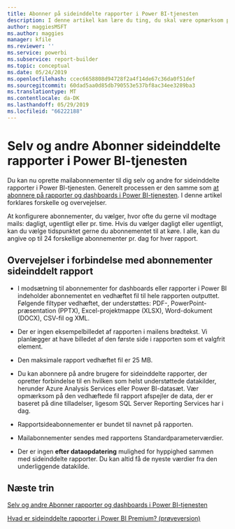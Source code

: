 ```yaml
---
title: Abonner på sideinddelte rapporter i Power BI-tjenesten
description: I denne artikel kan lære du ting, du skal være opmærksom på angående abonnerer på sideinddelte rapporter i Power BI-tjenesten.
author: maggiesMSFT
ms.author: maggies
manager: kfile
ms.reviewer: ''
ms.service: powerbi
ms.subservice: report-builder
ms.topic: conceptual
ms.date: 05/24/2019
ms.openlocfilehash: ccec6658808d94728f2a4f14de67c36da0f51def
ms.sourcegitcommit: 60dad5aa0d85db790553e537bf8ac34ee3289ba3
ms.translationtype: MT
ms.contentlocale: da-DK
ms.lasthandoff: 05/29/2019
ms.locfileid: "66222188"
---
```

# <a name="subscribe-yourself-and-others-to-paginated-reports-in-the-power-bi-service"></a>Selv og andre Abonner sideinddelte rapporter i Power BI-tjenesten 

Du kan nu oprette mailabonnementer til dig selv og andre for sideinddelte rapporter i Power BI-tjenesten. Generelt processen er den samme som [at abonnere på rapporter og dashboards i Power BI-tjenesten](service-report-subscribe.md). I denne artikel forklares forskelle og overvejelser. 

At konfigurere abonnementer, du vælger, hvor ofte du gerne vil modtage mails: dagligt, ugentligt eller pr. time. Hvis du vælger dagligt eller ugentligt, kan du vælge tidspunktet gerne du abonnementet til at køre. I alle, kan du angive op til 24 forskellige abonnementer pr. dag for hver rapport. 

## <a name="considerations-for-paginated-report-subscriptions"></a>Overvejelser i forbindelse med abonnementer sideinddelt rapport 

- I modsætning til abonnementer for dashboards eller rapporter i Power BI indeholder abonnementet en vedhæftet fil til hele rapporten outputtet.  Følgende filtyper vedhæftet, der understøttes: PDF-, PowerPoint-præsentation (PPTX), Excel-projektmappe (XLSX), Word-dokument (DOCX), CSV-fil og XML.

- Der er ingen eksempelbilledet af rapporten i mailens brødtekst.  Vi planlægger at have billedet af den første side i rapporten som et valgfrit element. 

- Den maksimale rapport vedhæftet fil er 25 MB. 

- Du kan abonnere på andre brugere for sideinddelte rapporter, der opretter forbindelse til en hvilken som helst understøttede datakilder, herunder Azure Analysis Services eller Power BI-datasæt. Vær opmærksom på den vedhæftede fil rapport afspejler de data, der er baseret på dine tilladelser, ligesom SQL Server Reporting Services har i dag. 

- Rapportsideabonnementer er bundet til navnet på rapporten.  

- Mailabonnementer sendes med rapportens Standardparameterværdier. 

- Der er ingen **efter dataopdatering** mulighed for hyppighed sammen med sideinddelte rapporter. Du kan altid få de nyeste værdier fra den underliggende datakilde. 

## <a name="next-steps"></a>Næste trin

[Selv og andre Abonner rapporter og dashboards i Power BI-tjenesten](service-report-subscribe.md)

[Hvad er sideinddelte rapporter i Power BI Premium? (prøveversion)](paginated-reports-report-builder-power-bi.md)
